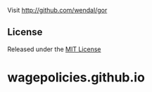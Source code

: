 Visit http://github.com/wendal/gor

## License

Released under the [MIT License](http://www.opensource.org/licenses/MIT)

# wagepolicies.github.io
